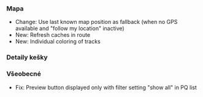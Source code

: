 ### Mapa
- Change: Use last known map position as fallback (when no GPS available and "follow my location" inactive)
- New: Refresh caches in route
- New: Individual coloring of tracks

### Detaily kešky

### Všeobecné
- Fix: Preview button displayed only with filter setting "show all" in PQ list
